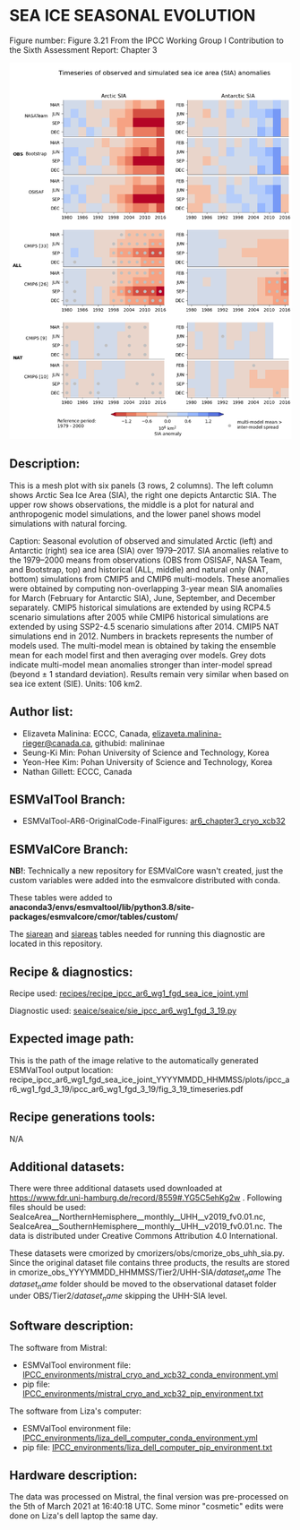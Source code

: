 
SEA ICE SEASONAL EVOLUTION
============

Figure number: Figure 3.21
From the IPCC Working Group I Contribution to the Sixth Assessment Report: Chapter 3

![Figure 3.21](../images/ar6_wg1_chap3_fig3_21_sea_ice_seasonal_evolution.png?raw=true)

Description:
------------
This is a mesh plot with six panels (3 rows, 2 columns). The left column shows Arctic Sea Ice Area
(SIA), the right one depicts Antarctic SIA. The upper row shows observations, the middle is a plot
for natural and anthropogenic model simulations, and the lower panel shows model simulations with
natural forcing. 

Caption: Seasonal evolution of observed and simulated Arctic (left) and Antarctic (right) sea ice area
(SIA) over 1979–2017. SIA anomalies relative to the 1979–2000 means from observations 
(OBS from OSISAF, NASA Team, and Bootstrap, top) and historical (ALL, middle) and natural 
only (NAT, bottom) simulations from CMIP5 and CMIP6 multi-models. These anomalies were 
obtained by computing non-overlapping 3-year mean SIA anomalies for March (February for 
Antarctic SIA), June, September, and December separately. CMIP5 historical simulations are 
extended by using RCP4.5 scenario simulations after 2005 while CMIP6 historical simulations 
are extended by using SSP2-4.5 scenario simulations after 2014. CMIP5 NAT simulations end 
in 2012. Numbers in brackets represents the number of models used. The multi-model mean is 
obtained by taking the ensemble mean for each model first and then averaging over models. 
Grey dots indicate multi-model mean anomalies stronger than inter-model spread (beyond ± 1 
standard deviation). Results remain very similar when based on sea ice extent (SIE). 
Units: 106 km2. 

Author list:
------------
- Elizaveta Malinina: ECCC, Canada, elizaveta.malinina-rieger@canada.ca, githubid: malininae 
- Seung-Ki Min: Pohan University of Science and Technology, Korea
- Yeon-Hee Kim: Pohan University of Science and Technology, Korea
- Nathan Gillett: ECCC, Canada

ESMValTool Branch:
------------------
- ESMValTool-AR6-OriginalCode-FinalFigures: [ar6_chapter3_cryo_xcb32](https://github.com/ESMValGroup/ESMValTool-AR6-OriginalCode-FinalFigures/tree/ar6_chapter3_cryo_xcb32/)

ESMValCore Branch:
------------------
**NB!**: Technically a new repository for ESMValCore wasn't created, just the custom variables were
added into the esmvalcore distributed with conda.  

These tables were added to **anaconda3/envs/esmvaltool/lib/python3.8/site-packages/esmvalcore/cmor/tables/custom/**
 
The [siarean](../esmvalcore_custom_variables/CMOR_siarean.dat) and [siareas](../esmvalcore_custom_variables/CMOR_siareas.dat)
tables needed for running this diagnostic are located in this repository.


Recipe & diagnostics:
---------------------
Recipe used: [recipes/recipe_ipcc_ar6_wg1_fgd_sea_ice_joint.yml](https://github.com/ESMValGroup/ESMValTool-AR6-OriginalCode-FinalFigures/blob/ar6_chapter3_cryo_xcb32/esmvaltool/recipes/recipe_ipcc_ar6_wg1_fgd_sea_ice_joint.yml)

Diagnostic used: [seaice/seaice/sie_ipcc_ar6_wg1_fgd_3_19.py](https://github.com/ESMValGroup/ESMValTool-AR6-OriginalCode-FinalFigures/blob/ar6_chapter3_cryo_xcb32/esmvaltool/diag_scripts/seaice/seaice/sie_ipcc_ar6_wg1_fgd_3_19.py)

Expected image path:
--------------------
This is the path of the image relative to the automatically generated ESMValTool output location:
recipe_ipcc_ar6_wg1_fgd_sea_ice_joint_YYYYMMDD_HHMMSS/plots/ipcc_ar6_wg1_fgd_3_19/ipcc_ar6_wg1_fgd_3_19/fig_3_19_timeseries.pdf

Recipe generations tools: 
-------------------------
N/A

Additional datasets:
--------------------
There were three additional datasets used downloaded at https://www.fdr.uni-hamburg.de/record/8559#.YG5C5ehKg2w .
Following files should be used: SeaIceArea__NorthernHemisphere__monthly__UHH__v2019_fv0.01.nc,
SeaIceArea__SouthernHemisphere__monthly__UHH__v2019_fv0.01.nc. The data is distributed under
Creative Commons Attribution 4.0 International. 

These datasets were cmorized by cmorizers/obs/cmorize_obs_uhh_sia.py. Since the original dataset file 
contains three products, the results are stored in cmorize_obs_YYYYMMDD_HHMMSS/Tier2/UHH-SIA/$dataset_name$
The $dataset_name$ folder should be moved to the observational dataset folder under OBS/Tier2/$dataset_name$ 
skipping the UHH-SIA level.

Software description:
---------------------
The software from Mistral:
- ESMValTool environment file: [IPCC_environments/mistral_cryo_and_xcb32_conda_environment.yml](https://github.com/ESMValGroup/ESMValTool-AR6-OriginalCode-FinalFigures/blob/main/IPCC_environments/mistral_cryo_and_xcb32_conda_environment.yml)
- pip file: [IPCC_environments/mistral_cryo_and_xcb32_pip_environment.txt](https://github.com/ESMValGroup/ESMValTool-AR6-OriginalCode-FinalFigures/blob/main/IPCC_environments/mistral_cryo_and_xcb32_pip_environment.txt)

The software from Liza's computer:
- ESMValTool environment file: [IPCC_environments/liza_dell_computer_conda_environment.yml](https://github.com/ESMValGroup/ESMValTool-AR6-OriginalCode-FinalFigures/blob/main/IPCC_environments/liza_dell_computer_conda_environment.yml)
- pip file: [IPCC_environments/liza_dell_computer_pip_environment.txt](https://github.com/ESMValGroup/ESMValTool-AR6-OriginalCode-FinalFigures/blob/main/IPCC_environments/liza_dell_computer_pip_environment.txt)


Hardware description:
---------------------
The data was processed on Mistral, the final version was pre-processed on the 5th of March 2021 
at 16:40:18 UTC. Some minor "cosmetic" edits were done on Liza's dell laptop the same day.